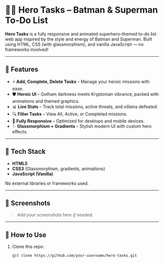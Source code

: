 # 🦸‍♂️ Hero Tasks – Batman & Superman To-Do List

**Hero Tasks** is a fully responsive and animated superhero-themed to-do list web app inspired by the style and energy of Batman and Superman. Built using HTML, CSS (with glassmorphism), and vanilla JavaScript — no frameworks involved!

---

## 🚀 Features

- ⚡ **Add, Complete, Delete Tasks** – Manage your heroic missions with ease.
- 🛡️ **Heroic UI** – Gotham darkness meets Kryptonian vibrance, packed with animations and themed graphics.
- 📊 **Live Stats** – Track total missions, active threats, and villains defeated.
- 🔍 **Filter Tasks** – View All, Active, or Completed missions.
- 📱 **Fully Responsive** – Optimized for desktops and mobile devices.
- ✨ **Glassmorphism + Gradients** – Stylish modern UI with custom hero effects.

---

## 🧰 Tech Stack

- **HTML5**  
- **CSS3** (Glassmorphism, gradients, animations)  
- **JavaScript (Vanilla)**

No external libraries or frameworks used.

---

## 📸 Screenshots

> _Add your screenshots here if needed._

---

## 🎯 How to Use

1. Clone this repo:
   ```bash
   git clone https://github.com/your-username/hero-tasks.git
